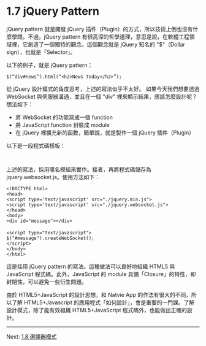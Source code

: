 # 1.7 jQuery Pattern

jQuery pattern 就是開發 jQuery 插件（Plugin）的方式，所以技術上倒也沒有什麼學問。不過，jQuery pattern 有很高深的哲學道理，意思是說，在軟體工程領域裡，它創造了一個獨特的觀念。這個觀念就是 jQuery 知名的 "$"（Dollar sign），也就是「Selector」。

以下的例子，就是 jQuery pattern：

~~~~~~~~
$(“div#news”).html(“<h2>News Today</h2>”);
~~~~~~~~

從 jQuery 設計模式的角度思考，上述的寫法似乎不太好。
如果今天我們想要透過 WebSocket 與伺服器溝通，並且在一個 "div" 裡來顯示結果，應該怎麼設計呢？想法如下：

- 將 WebSocket 的功能寫成一個 function
- 將 JavaScript function 封裝成 module
- 在 jQuery 裡擴充新的函數，簡單說，就是製作一個 jQuery 插件（Plugin）

以下是一段程式碼樣板：

~~~~~~~~


~~~~~~~~

上述的寫法，採用暱名模組來實作。接者，再將程式碼儲存為 jquery.websocket.js。使用方法如下：

~~~~~~~~
<!DOCTYPE html>
<head>
<script type='text/javascript' src="./jquery.min.js">
<script type='text/javascript' src="./jquery.websocket.js">
</head>
<body>
<div id="message"></div>
　
<script type="text/javascript">  
$("#message").createWebSocket();
</script>
</body>
</html>
~~~~~~~~

這是採用 jQuery pattern 的寫法。這種做法可以良好地組織 HTML5 與 JavaScript 程式碼。此外，JavaScript 的 module 具備「Closure」的特性，即封閉性，可以避免一些衍生問題。

由於 HTML5+JavaScript 的設計思想，和 Natvie App 的作法有很大的不同，所以了解 HTML5+Javascript 的應用程式「如何設計」，會是重要的一門課。了解設計模式，除了能有效組織 HTML5+JavaScript 程式碼外，也能做出正確的設計。

---

Next: [1.8 選擇器模式](8-selector.md)
